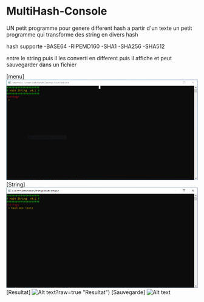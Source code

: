 # MultiHash-Console
UN petit programme pour genere different hash a partir d'un texte
un petit programme qui transforme des string en divers hash

hash supporte 
-BASE64
-RIPEMD160
-SHA1
-SHA256
-SHA512

entre le string puis il les converti en different puis il affiche et peut sauvegarder dans un fichier

[menu]
![Alt text](https://github.com/webislands/MultiHash-Console/raw/master/screenshot/Capture1.PNG?raw=true "Menu principal")
[String]
![Alt text](https://github.com/webislands/MultiHash-Console/raw/master/screenshot/Capture2.PNG?raw=true "STRING")
[Resultat]
![Alt text]([https://github.com/webislands/MultiHash-Console/raw/master/screenshot/Capture3.PNG)?raw=true "Resultat")
[Sauvegarde]
![Alt text](https://github.com/webislands/MultiHash-Console/raw/master/screenshot/Capture4PNG?raw=true "Sauvegarde")
